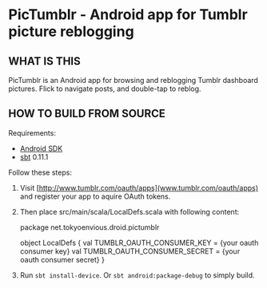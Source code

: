 PicTumblr - Android app for Tumblr picture reblogging
=========

WHAT IS THIS
------------

PicTumblr is an Android app for browsing and reblogging Tumblr dashboard pictures. Flick to navigate posts, and double-tap to reblog.

HOW TO BUILD FROM SOURCE
------------------------

Requirements:

* [Android SDK](http://developer.android.com/sdk/index.html)
* [sbt](https://github.com/harrah/xsbt) 0.11.1

Follow these steps:

1. Visit [http://www.tumblr.com/oauth/apps](www.tumblr.com/oauth/apps) and register your app to aquire OAuth tokens.

2. Then place src/main/scala/LocalDefs.scala with following content:

	package net.tokyoenvious.droid.pictumblr
	
	object LocalDefs {
	    val TUMBLR_OAUTH_CONSUMER_KEY    = {your oauth consumer key}
	    val TUMBLR_OAUTH_CONSUMER_SECRET = {your oauth consumer secret}
	}

3. Run `sbt install-device`. Or `sbt android:package-debug` to simply build.
